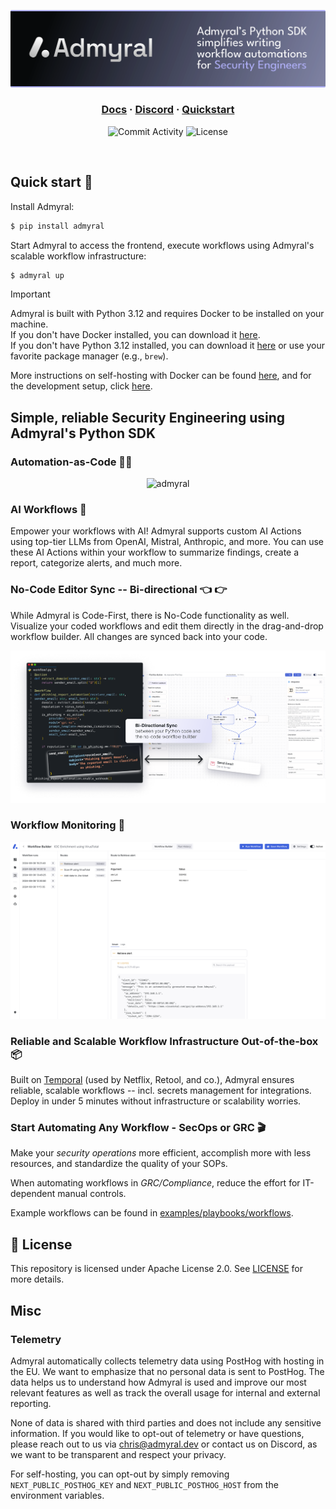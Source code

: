 <p align="center">
<img src="img/banner.svg" alt="admyral" />
</p>

<div align="center">
  <div>
    <h3>
        <a href="https://docs.admyral.dev/"><strong>Docs</strong></a> ·
        <a href="https://discord.gg/GqbJZT9Hbf"><strong>Discord</strong></a> ·
        <a href="https://github.com/Admyral-Security/admyral-quickstart"><strong>Quickstart</strong></a>
    </h3>
  </div>
  <div>

![Commit Activity](https://img.shields.io/github/commit-activity/m/Admyral-Security/admyral?style=flat-square&logo=github)
![License](https://img.shields.io/badge/License-Apache%202.0-blue?style=flat-square&logo=apache)

  </div>
</div>

</br>

## Quick start 🚀

Install Admyral:

```bash
$ pip install admyral
```

Start Admyral to access the frontend, execute workflows using Admyral's scalable workflow infrastructure:

```bash
$ admyral up
```

> [!IMPORTANT]
> Admyral is built with Python 3.12 and requires Docker to be installed on your machine. \
> If you don't have Docker installed, you can download it [here](https://docs.docker.com/get-docker/). \
> If you don't have Python 3.12 installed, you can download it [here](https://www.python.org/downloads/) or use your favorite package manager (e.g., `brew`).

More instructions on self-hosting with Docker can be found [here](https://docs.admyral.dev/docker), and for the development setup, click [here](https://docs.admyral.dev/development_setup).

## Simple, reliable Security Engineering using Admyral's Python SDK

### Automation-as-Code 🧑‍💻

<p align="center">
<img src="img/workflow.svg" alt="admyral" />
</p>

### AI Workflows 🤖

Empower your workflows with AI! Admyral supports custom AI Actions using top-tier LLMs from OpenAI, Mistral, Anthropic, and more. You can use these AI Actions within your workflow to summarize findings, create a report, categorize alerts, and much more.

### No-Code Editor Sync -- Bi-directional 👈 👉

While Admyral is Code-First, there is No-Code functionality as well. Visualize your coded workflows and edit them directly in the drag-and-drop workflow builder. All changes are synced back into your code.

<img src="img/sync.svg" alt="admyral" />

### Workflow Monitoring 🔮

<img src="img/monitoring.svg" alt="admyral" />

### Reliable and Scalable Workflow Infrastructure Out-of-the-box 📦

Built on [Temporal](temporal.io) (used by Netflix, Retool, and co.), Admyral ensures reliable, scalable workflows -- incl. secrets management for integrations.
Deploy in under 5 minutes without infrastructure or scalability worries.

### Start Automating Any Workflow - SecOps or GRC 🎬

Make your _security operations_ more efficient, accomplish more with less resources, and standardize the quality of your SOPs.

When automating workflows in _GRC/Compliance_, reduce the effort for IT-dependent manual controls.

Example workflows can be found in [examples/playbooks/workflows](https://github.com/Admyral-Security/admyral/tree/main/examples).

## 📃 License

This repository is licensed under Apache License 2.0. See [LICENSE](https://github.com/Admyral-Security/admyral/blob/main/LICENSE) for more details.

## Misc

### Telemetry

Admyral automatically collects telemetry data using PostHog with hosting in the EU. We want to emphasize that no personal data is sent to PostHog. The data helps us to understand how Admyral is used and improve our most relevant features as well as track the overall usage for internal and external reporting.

None of data is shared with third parties and does not include any sensitive information. If you would like to opt-out of telemetry or have questions, please reach out to us via [chris@admyral.dev](mailto:chris@admyral.dev) or contact us on Discord, as we want to be transparent and respect your privacy.

For self-hosting, you can opt-out by simply removing `NEXT_PUBLIC_POSTHOG_KEY` and `NEXT_PUBLIC_POSTHOG_HOST` from the environment variables.
